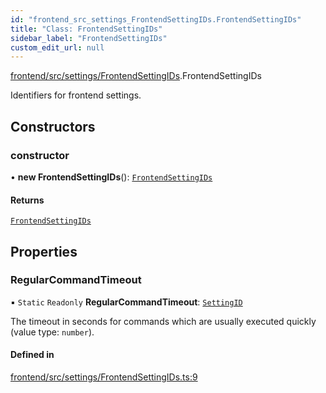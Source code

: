 ```yaml
---
id: "frontend_src_settings_FrontendSettingIDs.FrontendSettingIDs"
title: "Class: FrontendSettingIDs"
sidebar_label: "FrontendSettingIDs"
custom_edit_url: null
---
```


[frontend/src/settings/FrontendSettingIDs](../modules/frontend_src_settings_FrontendSettingIDs.md).FrontendSettingIDs

Identifiers for frontend settings.

## Constructors

### constructor

• **new FrontendSettingIDs**(): [`FrontendSettingIDs`](frontend_src_settings_FrontendSettingIDs.FrontendSettingIDs.md)

#### Returns

[`FrontendSettingIDs`](frontend_src_settings_FrontendSettingIDs.FrontendSettingIDs.md)

## Properties

### RegularCommandTimeout

▪ `Static` `Readonly` **RegularCommandTimeout**: [`SettingID`](common_web_utils_config_SettingID.SettingID.md)

The timeout in seconds for commands which are usually executed quickly (value type: ``number``).

#### Defined in

[frontend/src/settings/FrontendSettingIDs.ts:9](https://github.com/Soroush9978/rds-ng/blob/3365237/src/frontend/src/settings/FrontendSettingIDs.ts#L9)
